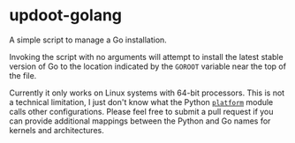 # updoot-golang

A simple script to manage a Go installation.

Invoking the script with no arguments will attempt to install the latest stable version of Go to the location indicated by the `GOROOT` variable near the top of the file.

Currently it only works on Linux systems with 64-bit processors. This is not a technical limitation, I just don't know what the Python [`platform`](https://docs.python.org/3/library/platform.html) module calls other configurations. Please feel free to submit a pull request if you can provide additional mappings between the Python and Go names for kernels and architectures.

